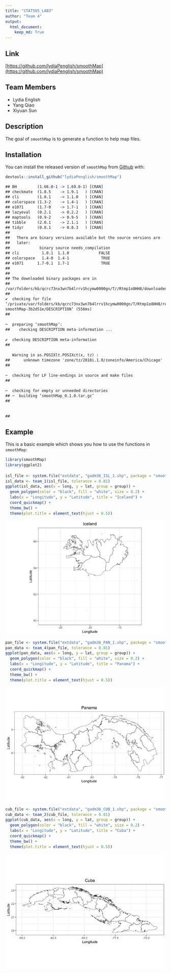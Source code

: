 ```yaml
---
title: "STAT585_LAB3"
author: "Team 4"
output:
  html_document:
    keep_md: True
---
```


## Link
[https://github.com/lydiaPenglish/smoothMap](https://github.com/lydiaPenglish/smoothMap)

## Team Members
- Lydia English
- Yang Qiao
- Xiyuan Sun



## Description
The goal of `smoothMap` is to generate a function to help map files.

## Installation
You can install the released version of `smoothMap` from [Github](https://github.com/lydiaPenglish/smoothMap) with:

```r
devtools::install_github("lydiaPenglish/smoothMap")
```

```
## BH         (1.66.0-1 -> 1.69.0-1) [CRAN]
## checkmate  (1.8.5    -> 1.9.1   ) [CRAN]
## cli        (1.0.1    -> 1.1.0   ) [CRAN]
## colorspace (1.3-2    -> 1.4-1   ) [CRAN]
## e1071      (1.7-0    -> 1.7-1   ) [CRAN]
## lazyeval   (0.2.1    -> 0.2.2   ) [CRAN]
## maptools   (0.9-2    -> 0.9-5   ) [CRAN]
## tibble     (2.0.1    -> 2.1.1   ) [CRAN]
## tidyr      (0.8.1    -> 0.8.3   ) [CRAN]
## 
##   There are binary versions available but the source versions are
##   later:
##             binary source needs_compilation
## cli          1.0.1  1.1.0             FALSE
## colorspace   1.4-0  1.4-1              TRUE
## e1071      1.7-0.1  1.7-1              TRUE
## 
## 
## The downloaded binary packages are in
## 	/var/folders/kb/qcrc73nx3wn7b4lrrv1hcymw0000gn/T//Rtmp1o8HH8/downloaded_packages
##   
✔  checking for file ‘/private/var/folders/kb/qcrc73nx3wn7b4lrrv1hcymw0000gn/T/Rtmp1o8HH8/remotes17d317390aeae/lydiaPenglish-smoothMap-3b2d51e/DESCRIPTION’ (556ms)
## 
  
─  preparing ‘smoothMap’:
##    checking DESCRIPTION meta-information ...
  
✔  checking DESCRIPTION meta-information
## 
  
   Warning in as.POSIXlt.POSIXct(x, tz) :
##      unknown timezone 'zone/tz/2018i.1.0/zoneinfo/America/Chicago'
## 
  
─  checking for LF line-endings in source and make files
## 
  
─  checking for empty or unneeded directories
## ─  building ‘smoothMap_0.1.0.tar.gz’
## 
  
   
## 
```

## Example
This is a basic example which shows you how to use the functions in `smoothMap`:


```r
library(smoothMap)
library(ggplot2)

isl_file <- system.file("extdata", "gadm36_ISL_1.shp", package = "smoothMap")
isl_data <- team_1(isl_file, tolerance = 0.01)
ggplot(isl_data, aes(x = long, y = lat, group = group)) +
  geom_polygon(color = "black", fill = "white", size = 0.2) +
  labs(x = "Longitude", y = "Latitude", title = "Iceland") +
  coord_quickmap() +
  theme_bw() +
  theme(plot.title = element_text(hjust = 0.5))
```

<img src="README_files/figure-html/example-1.png" style="display: block; margin: auto;" />

```r
pan_file <- system.file("extdata", "gadm36_PAN_1.shp", package = "smoothMap")
pan_data <- team_4(pan_file, tolerance = 0.01)
ggplot(pan_data, aes(x = long, y = lat, group = group)) +
  geom_polygon(color = "black", fill = "white", size = 0.2) +
  labs(x = "Longitude", y = "Latitude", title = "Panama") +
  coord_quickmap() +
  theme_bw() +
  theme(plot.title = element_text(hjust = 0.5))
```

<img src="README_files/figure-html/example-2.png" style="display: block; margin: auto;" />

```r
cub_file <- system.file("extdata", "gadm36_CUB_1.shp", package = "smoothMap")
cub_data <- team_2(cub_file, tolerance = 0.01)
ggplot(cub_data, aes(x = long, y = lat, group = group)) +
  geom_polygon(color = "black", fill = "white", size = 0.2) +
  labs(x = "Longitude", y = "Latitude", title = "Cuba") +
  coord_quickmap() +
  theme_bw() +
  theme(plot.title = element_text(hjust = 0.5))
```

<img src="README_files/figure-html/example-3.png" style="display: block; margin: auto;" />
